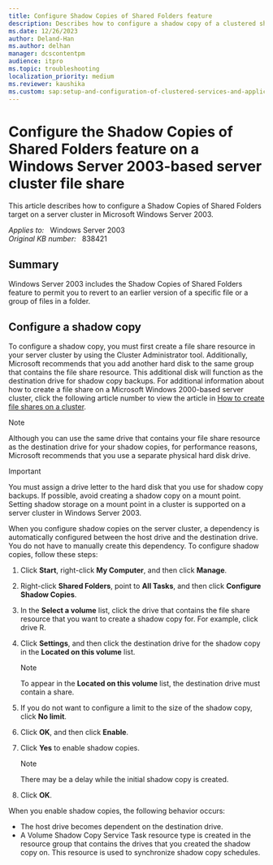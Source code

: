 ```yaml
---
title: Configure Shadow Copies of Shared Folders feature
description: Describes how to configure a shadow copy of a clustered share in Windows Server 2003.
ms.date: 12/26/2023
author: Deland-Han
ms.author: delhan
manager: dcscontentpm
audience: itpro
ms.topic: troubleshooting
localization_priority: medium
ms.reviewer: kaushika
ms.custom: sap:setup-and-configuration-of-clustered-services-and-applications, csstroubleshoot
---
```

# Configure the Shadow Copies of Shared Folders feature on a Windows Server 2003-based server cluster file share

This article describes how to configure a Shadow Copies of Shared Folders target on a server cluster in Microsoft Windows Server 2003.

_Applies to:_ &nbsp; Windows Server 2003  
_Original KB number:_ &nbsp; 838421

## Summary

Windows Server 2003 includes the Shadow Copies of Shared Folders feature to permit you to revert to an earlier version of a specific file or a group of files in a folder.

## Configure a shadow copy

To configure a shadow copy, you must first create a file share resource in your server cluster by using the Cluster Administrator tool. Additionally, Microsoft recommends that you add another hard disk to the same group that contains the file share resource. This additional disk will function as the destination drive for shadow copy backups. For additional information about how to create a file share on a Microsoft Windows 2000-based server cluster, click the following article number to view the article in [How to create file shares on a cluster](https://support.microsoft.com/help/224967).

> [!NOTE]
> Although you can use the same drive that contains your file share resource as the destination drive for your shadow copies, for performance reasons, Microsoft recommends that you use a separate physical hard disk drive.

> [!IMPORTANT]
> You must assign a drive letter to the hard disk that you use for shadow copy backups. If possible, avoid creating a shadow copy on a mount point. Setting shadow storage on a mount point in a cluster is supported on a server cluster in Windows Server 2003.

When you configure shadow copies on the server cluster, a dependency is automatically configured between the host drive and the destination drive. You do not have to manually create this dependency. To configure shadow copies, follow these steps:

1. Click **Start**, right-click **My Computer**, and then click **Manage**.
2. Right-click **Shared Folders**, point to **All Tasks**, and then click **Configure Shadow Copies**.
3. In the **Select a volume** list, click the drive that contains the file share resource that you want to create a shadow copy for. For example, click drive R.
4. Click **Settings**, and then click the destination drive for the shadow copy in the **Located on this volume** list.

    > [!NOTE]
    > To appear in the **Located on this volume** list, the destination drive must contain a share.
5. If you do not want to configure a limit to the size of the shadow copy, click **No limit**.
6. Click **OK**, and then click **Enable**.
7. Click **Yes** to enable shadow copies.

    > [!NOTE]
    > There may be a delay while the initial shadow copy is created.
8. Click **OK**.

When you enable shadow copies, the following behavior occurs:

- The host drive becomes dependent on the destination drive.
- A Volume Shadow Copy Service Task resource type is created in the resource group that contains the drives that you created the shadow copy on. This resource is used to synchronize shadow copy schedules.
